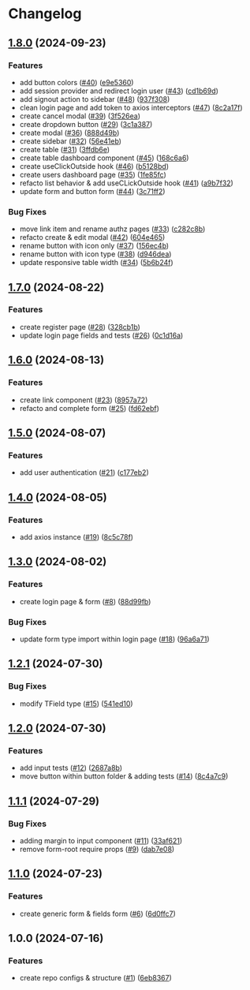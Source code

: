 # Changelog

## [1.8.0](https://github.com/Gmayer111/lcbd-front/compare/v1.7.0...v1.8.0) (2024-09-23)


### Features

* add button colors ([#40](https://github.com/Gmayer111/lcbd-front/issues/40)) ([e9e5360](https://github.com/Gmayer111/lcbd-front/commit/e9e5360a712cfd45831795d0f43edc9bcaefc416))
* add session provider and redirect login user ([#43](https://github.com/Gmayer111/lcbd-front/issues/43)) ([cd1b69d](https://github.com/Gmayer111/lcbd-front/commit/cd1b69df0ed7fc4bc01701114db1cb2a0b760ef8))
* add signout action to sidebar ([#48](https://github.com/Gmayer111/lcbd-front/issues/48)) ([937f308](https://github.com/Gmayer111/lcbd-front/commit/937f3089176f1696c117135768ad6a669cf0b44d))
* clean login page and add token to axios interceptors ([#47](https://github.com/Gmayer111/lcbd-front/issues/47)) ([8c2a17f](https://github.com/Gmayer111/lcbd-front/commit/8c2a17fbd3ddf727ffcb0665874f9ce18b0c0e22))
* create cancel modal ([#39](https://github.com/Gmayer111/lcbd-front/issues/39)) ([3f526ea](https://github.com/Gmayer111/lcbd-front/commit/3f526ea0c91cba87ddc6196448cb855a8b0996fc))
* create dropdown button ([#29](https://github.com/Gmayer111/lcbd-front/issues/29)) ([3c1a387](https://github.com/Gmayer111/lcbd-front/commit/3c1a387d175a95197005d3a6fcb6d845a5bc8501))
* create modal ([#36](https://github.com/Gmayer111/lcbd-front/issues/36)) ([888d49b](https://github.com/Gmayer111/lcbd-front/commit/888d49b19b5f4d9b37330d61855ac21062f83848))
* create sidebar ([#32](https://github.com/Gmayer111/lcbd-front/issues/32)) ([56e41eb](https://github.com/Gmayer111/lcbd-front/commit/56e41eb459ff8302b502a8dde9c8b78aaa82ed60))
* create table ([#31](https://github.com/Gmayer111/lcbd-front/issues/31)) ([3ffdb6e](https://github.com/Gmayer111/lcbd-front/commit/3ffdb6eb77ea03690f6dded5b0c27fe8b1a71196))
* create table dashboard component ([#45](https://github.com/Gmayer111/lcbd-front/issues/45)) ([168c6a6](https://github.com/Gmayer111/lcbd-front/commit/168c6a69710c51b6a8d32f40815e5c9d209d203f))
* create useClickOutside hook ([#46](https://github.com/Gmayer111/lcbd-front/issues/46)) ([b5128bd](https://github.com/Gmayer111/lcbd-front/commit/b5128bdc1cdf90657a033b8b3965c3e33d19bfa4))
* create users dashboard page ([#35](https://github.com/Gmayer111/lcbd-front/issues/35)) ([1fe85fc](https://github.com/Gmayer111/lcbd-front/commit/1fe85fc272cfdbccf7ece009c5570e680542789c))
* refacto list behavior & add useCLickOutside hook ([#41](https://github.com/Gmayer111/lcbd-front/issues/41)) ([a9b7f32](https://github.com/Gmayer111/lcbd-front/commit/a9b7f322455cee7700551ad855ca70f6196be471))
* update form and button form ([#44](https://github.com/Gmayer111/lcbd-front/issues/44)) ([3c71ff2](https://github.com/Gmayer111/lcbd-front/commit/3c71ff2110fdec9ece676b85e26a315d99ae5d24))


### Bug Fixes

* move link item and rename authz pages ([#33](https://github.com/Gmayer111/lcbd-front/issues/33)) ([c282c8b](https://github.com/Gmayer111/lcbd-front/commit/c282c8b8b385dd5c0584c240d737a3b232ebc8e0))
* refacto create & edit modal ([#42](https://github.com/Gmayer111/lcbd-front/issues/42)) ([604e465](https://github.com/Gmayer111/lcbd-front/commit/604e4654dd7a4c62e74439812a1565d9ed42f88a))
* rename button with icon only ([#37](https://github.com/Gmayer111/lcbd-front/issues/37)) ([156ec4b](https://github.com/Gmayer111/lcbd-front/commit/156ec4b21eef1903995555914c32fd73d9058820))
* rename button with icon type ([#38](https://github.com/Gmayer111/lcbd-front/issues/38)) ([d946dea](https://github.com/Gmayer111/lcbd-front/commit/d946dea0b456a6d3cd3fbd039ddebcf0227a5a06))
* update responsive table width ([#34](https://github.com/Gmayer111/lcbd-front/issues/34)) ([5b6b24f](https://github.com/Gmayer111/lcbd-front/commit/5b6b24fb6b860e736a77257632ac38be8d9dbab7))

## [1.7.0](https://github.com/Gmayer111/lcbd-front/compare/v1.6.0...v1.7.0) (2024-08-22)


### Features

* create register page ([#28](https://github.com/Gmayer111/lcbd-front/issues/28)) ([328cb1b](https://github.com/Gmayer111/lcbd-front/commit/328cb1ba86c4a895a10dc664080928cc399e8ac2))
* update login page fields and tests ([#26](https://github.com/Gmayer111/lcbd-front/issues/26)) ([0c1d16a](https://github.com/Gmayer111/lcbd-front/commit/0c1d16af37b10eea490b3ab4cf3187bf088eb609))

## [1.6.0](https://github.com/Gmayer111/lcbd-front/compare/v1.5.0...v1.6.0) (2024-08-13)


### Features

* create link component ([#23](https://github.com/Gmayer111/lcbd-front/issues/23)) ([8957a72](https://github.com/Gmayer111/lcbd-front/commit/8957a72c566a49516c2191bd9f40862922d89eef))
* refacto and complete form ([#25](https://github.com/Gmayer111/lcbd-front/issues/25)) ([fd62ebf](https://github.com/Gmayer111/lcbd-front/commit/fd62ebfba527679344772dbc8916967c12ed3a07))

## [1.5.0](https://github.com/Gmayer111/lcbd-front/compare/v1.4.0...v1.5.0) (2024-08-07)


### Features

* add user authentication ([#21](https://github.com/Gmayer111/lcbd-front/issues/21)) ([c177eb2](https://github.com/Gmayer111/lcbd-front/commit/c177eb2a6eee01a17e44bb450e8583fd0d6939eb))

## [1.4.0](https://github.com/Gmayer111/lcbd-front/compare/v1.3.0...v1.4.0) (2024-08-05)


### Features

* add axios instance ([#19](https://github.com/Gmayer111/lcbd-front/issues/19)) ([8c5c78f](https://github.com/Gmayer111/lcbd-front/commit/8c5c78f10abfe2d88f89cb02447954e523c90819))

## [1.3.0](https://github.com/Gmayer111/lcbd-front/compare/v1.2.1...v1.3.0) (2024-08-02)


### Features

* create login page & form ([#8](https://github.com/Gmayer111/lcbd-front/issues/8)) ([88d99fb](https://github.com/Gmayer111/lcbd-front/commit/88d99fb8e473b4d39f9057a5b7811929e3dbe13e))


### Bug Fixes

* update form type import within login page ([#18](https://github.com/Gmayer111/lcbd-front/issues/18)) ([96a6a71](https://github.com/Gmayer111/lcbd-front/commit/96a6a7186082be6019ec48c2a2d0c7e09cd3499f))

## [1.2.1](https://github.com/Gmayer111/lcbd-front/compare/v1.2.0...v1.2.1) (2024-07-30)


### Bug Fixes

* modify TField type ([#15](https://github.com/Gmayer111/lcbd-front/issues/15)) ([541ed10](https://github.com/Gmayer111/lcbd-front/commit/541ed1077683c1a1995f1f3113ee614f97cc2012))

## [1.2.0](https://github.com/Gmayer111/lcbd-front/compare/v1.1.1...v1.2.0) (2024-07-30)


### Features

* add input tests ([#12](https://github.com/Gmayer111/lcbd-front/issues/12)) ([2687a8b](https://github.com/Gmayer111/lcbd-front/commit/2687a8b9abac2f935e0d466c38ea3ee07078abdd))
* move button within button folder & adding tests ([#14](https://github.com/Gmayer111/lcbd-front/issues/14)) ([8c4a7c9](https://github.com/Gmayer111/lcbd-front/commit/8c4a7c910d3e62fd8218c40580e0df1fad377f16))

## [1.1.1](https://github.com/Gmayer111/lcbd-front/compare/v1.1.0...v1.1.1) (2024-07-29)


### Bug Fixes

* adding margin to input component ([#11](https://github.com/Gmayer111/lcbd-front/issues/11)) ([33af621](https://github.com/Gmayer111/lcbd-front/commit/33af621ec6ff714c520c7f5571898f33d07e70fc))
* remove form-root require props ([#9](https://github.com/Gmayer111/lcbd-front/issues/9)) ([dab7e08](https://github.com/Gmayer111/lcbd-front/commit/dab7e08f7efda6f6a2c46d06ab27a56bd6d395be))

## [1.1.0](https://github.com/Gmayer111/lcbd-front/compare/v1.0.0...v1.1.0) (2024-07-23)


### Features

* create generic form & fields form ([#6](https://github.com/Gmayer111/lcbd-front/issues/6)) ([6d0ffc7](https://github.com/Gmayer111/lcbd-front/commit/6d0ffc7178af1d25e1129f40a154b4253ea5d182))

## 1.0.0 (2024-07-16)


### Features

* create repo configs & structure ([#1](https://github.com/Gmayer111/lcbd-front/issues/1)) ([6eb8367](https://github.com/Gmayer111/lcbd-front/commit/6eb83670a4be58ca71183ea2a09464efa2dc1a55))

